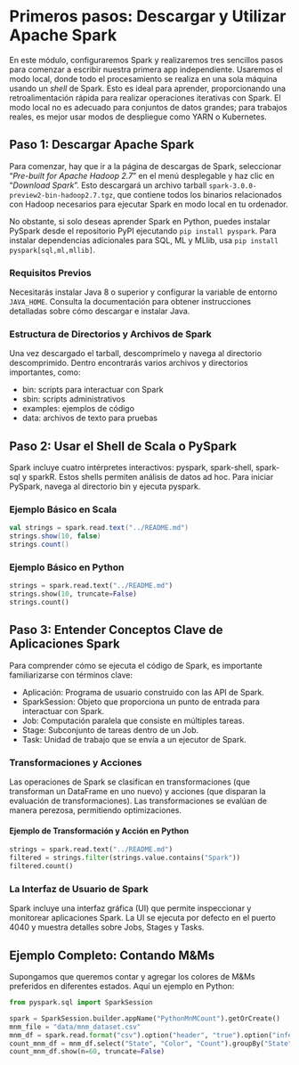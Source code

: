 # Primeros pasos: Descargar y Utilizar Apache Spark

En este módulo, configuraremos Spark y realizaremos tres sencillos pasos para comenzar a escribir nuestra primera app independiente. Usaremos el modo local, 
donde todo el procesamiento se realiza en una sola máquina usando un _shell_ de Spark. Esto es ideal para aprender, proporcionando una retroalimentación rápida 
para realizar operaciones iterativas con Spark. El modo local no es adecuado para conjuntos de datos grandes; para trabajos reales, es mejor usar modos de despliegue 
como YARN o Kubernetes.

## Paso 1: Descargar Apache Spark

Para comenzar, hay que ir a la página de descargas de Spark, seleccionar “_Pre-built for Apache Hadoop 2.7_” en el menú desplegable y haz clic en “_Download Spark_”. 
Esto descargará un archivo tarball `spark-3.0.0-preview2-bin-hadoop2.7.tgz`, que contiene todos los binarios relacionados con Hadoop necesarios para ejecutar Spark en 
modo local en tu ordenador.

No obstante, si solo deseas aprender Spark en Python, puedes instalar PySpark desde el repositorio PyPI ejecutando `pip install pyspark`. Para instalar dependencias 
adicionales para SQL, ML y MLlib, usa `pip install pyspark[sql,ml,mllib]`.

### Requisitos Previos
Necesitarás instalar Java 8 o superior y configurar la variable de entorno `JAVA_HOME`. Consulta la documentación para obtener instrucciones detalladas sobre cómo 
descargar e instalar Java.

### Estructura de Directorios y Archivos de Spark
Una vez descargado el tarball, descomprímelo y navega al directorio descomprimido. Dentro encontrarás varios archivos y directorios importantes, como:

* bin: scripts para interactuar con Spark
* sbin: scripts administrativos
* examples: ejemplos de código
* data: archivos de texto para pruebas


## Paso 2: Usar el Shell de Scala o PySpark
Spark incluye cuatro intérpretes interactivos: pyspark, spark-shell, spark-sql y sparkR. 
Estos shells permiten análisis de datos ad hoc. Para iniciar PySpark, navega al directorio bin y ejecuta pyspark. 

### Ejemplo Básico en Scala

```scala
val strings = spark.read.text("../README.md")
strings.show(10, false)
strings.count()
```

### Ejemplo Básico en Python

```python
strings = spark.read.text("../README.md")
strings.show(10, truncate=False)
strings.count()
```

## Paso 3: Entender Conceptos Clave de Aplicaciones Spark
Para comprender cómo se ejecuta el código de Spark, es importante familiarizarse con términos clave:

* Aplicación: Programa de usuario construido con las API de Spark.
* SparkSession: Objeto que proporciona un punto de entrada para interactuar con Spark.
* Job: Computación paralela que consiste en múltiples tareas.
* Stage: Subconjunto de tareas dentro de un Job.
* Task: Unidad de trabajo que se envía a un ejecutor de Spark.

### Transformaciones y Acciones
Las operaciones de Spark se clasifican en transformaciones (que transforman un DataFrame en uno nuevo) y acciones (que disparan la evaluación de transformaciones). 
Las transformaciones se evalúan de manera perezosa, permitiendo optimizaciones.

#### Ejemplo de Transformación y Acción en Python

```python
strings = spark.read.text("../README.md")
filtered = strings.filter(strings.value.contains("Spark"))
filtered.count()
```

### La Interfaz de Usuario de Spark
Spark incluye una interfaz gráfica (UI) que permite inspeccionar y monitorear aplicaciones Spark. 
La UI se ejecuta por defecto en el puerto 4040 y muestra detalles sobre Jobs, Stages y Tasks.

## Ejemplo Completo: Contando M&Ms
Supongamos que queremos contar y agregar los colores de M&Ms preferidos en diferentes estados. Aquí un ejemplo en Python:

```Python
from pyspark.sql import SparkSession

spark = SparkSession.builder.appName("PythonMnMCount").getOrCreate()
mnm_file = "data/mnm_dataset.csv"
mnm_df = spark.read.format("csv").option("header", "true").option("inferSchema", "true").load(mnm_file)
count_mnm_df = mnm_df.select("State", "Color", "Count").groupBy("State", "Color").sum("Count").orderBy("sum(Count)", ascending=False)
count_mnm_df.show(n=60, truncate=False)
```






